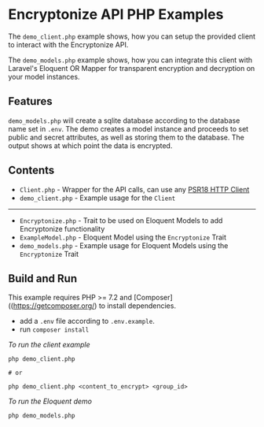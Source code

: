 # Encryptonize API PHP Examples

The `demo_client.php` example shows, how you can setup the provided client to interact with the Encryptonize API.

The `demo_models.php` example shows, how you can integrate this client with Laravel's Eloquent OR Mapper for transparent encryption and decryption on your model instances.

## Features

`demo_models.php` will create a sqlite database according to the database name set in `.env`.
The demo creates a model instance and proceeds to set public and secret attributes, as well as storing them to the database. The output shows at which point the data is encrypted.

## Contents

* `Client.php` - Wrapper for the API calls, can use any [PSR18 HTTP Client](https://www.php-fig.org/psr/psr-18/)
* `demo_client.php` - Example usage for the `Client`
---
* `Encryptonize.php` - Trait to be used on Eloquent Models to add Encryptonize functionality
* `ExampleModel.php` - Eloquent Model using the `Encryptonize` Trait
* `demo_models.php` - Example usage for Eloquent Models using the `Encryptonize` Trait

## Build and Run

This example requires PHP >= 7.2 and [Composer]((https://getcomposer.org/) to install dependencies.

* add a `.env` file according to `.env.example`.
* run `composer install`

*To run the client example*

```
php demo_client.php

# or

php demo_client.php <content_to_encrypt> <group_id>
```

*To run the Eloquent demo*

```
php demo_models.php
```
